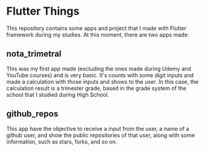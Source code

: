 ﻿# Flutter Things
This repository contains some apps and project that I made with Flutter framework during my studies.
At this moment, there are two apps made:

## nota_trimetral
This was my first app made (excluding the ones made during Udemy and YouTube courses) and is very basic.
It's counts with some digit inputs and made a calculation with those inputs and shows to the user.
In this case, the calculation result is a trimester grade, based in the grade system of the school that I studied during High School.

## github_repos
This app have the objective to receive a input from the user, a name of a github user, and show the public repositories of that user, along with some information, such as stars, forks, and so on.

